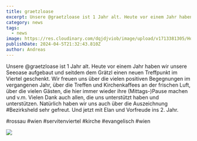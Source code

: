 ```yaml
---
title: graetzloase
excerpt: Unsere @graetzloase ist 1 Jahr alt. Heute vor einem Jahr haben wir unsere Seeoase aufgebaut und seitdem dem Grätzl einen neuen Treffpunkt im Viertel geschenkt. <a class="text-muted underline  font-medium" href="/angebote#graetzloase">Mehr anzeigen</a>.
category: news
tags:
  - news
image: https://res.cloudinary.com/dqjdjviob/image/upload/v1713381305/Homepage/gra%CC%88tzloase-1-1024x768_kddatc.jpg
publishDate: 2024-04-5T21:32:43.810Z
author: Andreas
---
```


Unsere @graetzloase ist 1 Jahr alt. Heute vor einem Jahr haben wir unsere Seeoase aufgebaut und seitdem dem Grätzl einen neuen Treffpunkt im Viertel geschenkt. Wir freuen uns über die vielen positiven Begegnungen im vergangenen Jahr, über die Treffen und Kirchenkaffees an der frischen Luft, über die vielen Gästen, die hier immer wieder ihre (Mittags-)Pause machen und v.m. Vielen Dank auch allen, die uns unterstützt haben und unterstützen. Natürlich haben wir uns auch über die Auszeichnung #Bezirksheld sehr gefreut. Und jetzt mit Elan und Vorfreude ins 2. Jahr.

#rossau #wien #servitenviertel #kirche #evangelisch #wien

![](https://www.evang9.wien/images/goase.jpg)
